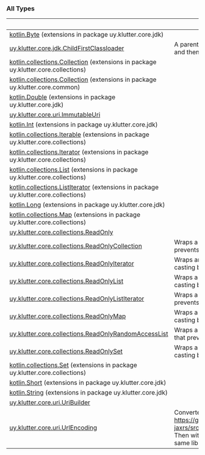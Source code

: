 
### All Types

|&nbsp;|&nbsp;|
|---|---|
| [kotlin.Byte](../uy.klutter.core.jdk/kotlin.-byte/index.md) (extensions in package uy.klutter.core.jdk) |  |
| [uy.klutter.core.jdk.ChildFirstClassloader](../uy.klutter.core.jdk/-child-first-classloader/index.md) | A parent-last classloader that will try the child classloader first and then the parent. |
| [kotlin.collections.Collection](../uy.klutter.core.collections/kotlin.collections.-collection/index.md) (extensions in package uy.klutter.core.collections) |  |
| [kotlin.collections.Collection](../uy.klutter.core.common/kotlin.collections.-collection/index.md) (extensions in package uy.klutter.core.common) |  |
| [kotlin.Double](../uy.klutter.core.jdk/kotlin.-double/index.md) (extensions in package uy.klutter.core.jdk) |  |
| [uy.klutter.core.uri.ImmutableUri](../uy.klutter.core.uri/-immutable-uri/index.md) |  |
| [kotlin.Int](../uy.klutter.core.jdk/kotlin.-int/index.md) (extensions in package uy.klutter.core.jdk) |  |
| [kotlin.collections.Iterable](../uy.klutter.core.collections/kotlin.collections.-iterable/index.md) (extensions in package uy.klutter.core.collections) |  |
| [kotlin.collections.Iterator](../uy.klutter.core.collections/kotlin.collections.-iterator/index.md) (extensions in package uy.klutter.core.collections) |  |
| [kotlin.collections.List](../uy.klutter.core.collections/kotlin.collections.-list/index.md) (extensions in package uy.klutter.core.collections) |  |
| [kotlin.collections.ListIterator](../uy.klutter.core.collections/kotlin.collections.-list-iterator/index.md) (extensions in package uy.klutter.core.collections) |  |
| [kotlin.Long](../uy.klutter.core.jdk/kotlin.-long/index.md) (extensions in package uy.klutter.core.jdk) |  |
| [kotlin.collections.Map](../uy.klutter.core.collections/kotlin.collections.-map/index.md) (extensions in package uy.klutter.core.collections) |  |
| [uy.klutter.core.collections.ReadOnly](../uy.klutter.core.collections/-read-only.md) |  |
| [uy.klutter.core.collections.ReadOnlyCollection](../uy.klutter.core.collections/-read-only-collection/index.md) | Wraps a Collection with a lightweight delegating class that prevents casting back to mutable type |
| [uy.klutter.core.collections.ReadOnlyIterator](../uy.klutter.core.collections/-read-only-iterator/index.md) | Wraps an Iterator with a lightweight delegating class that prevents casting back to mutable type |
| [uy.klutter.core.collections.ReadOnlyList](../uy.klutter.core.collections/-read-only-list/index.md) | Wraps a List with a lightweight delegating class that prevents casting back to mutable type |
| [uy.klutter.core.collections.ReadOnlyListIterator](../uy.klutter.core.collections/-read-only-list-iterator/index.md) | Wraps a ListIterator with a lightweight delegating class that prevents casting back to mutable type |
| [uy.klutter.core.collections.ReadOnlyMap](../uy.klutter.core.collections/-read-only-map/index.md) | Wraps a Map with a lightweight delegating class that prevents casting back to mutable type |
| [uy.klutter.core.collections.ReadOnlyRandomAccessList](../uy.klutter.core.collections/-read-only-random-access-list/index.md) | Wraps a List that is also RandomAccess with a delegating class that prevents casting back to mutable type |
| [uy.klutter.core.collections.ReadOnlySet](../uy.klutter.core.collections/-read-only-set/index.md) | Wraps a Set with a lightweight delegating class that prevents casting back to mutable type |
| [kotlin.collections.Set](../uy.klutter.core.collections/kotlin.collections.-set/index.md) (extensions in package uy.klutter.core.collections) |  |
| [kotlin.Short](../uy.klutter.core.jdk/kotlin.-short/index.md) (extensions in package uy.klutter.core.jdk) |  |
| [kotlin.String](../uy.klutter.core.jdk/kotlin.-string/index.md) (extensions in package uy.klutter.core.jdk) |  |
| [uy.klutter.core.uri.UriBuilder](../uy.klutter.core.uri/-uri-builder/index.md) |  |
| [uy.klutter.core.uri.UrlEncoding](../uy.klutter.core.uri/-url-encoding/index.md) | Converted to Kotlin from https://github.com/resteasy/Resteasy/blob/master/jaxrs/resteasy-jaxrs/src/main/java/org/jboss/resteasy/util/URLUtils.java<br/>Then with extra things added including a ported decoder from same library, query to maps, and more |
